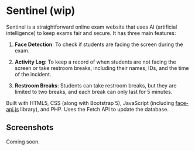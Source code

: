 # Sentinel (wip)
Sentinel is a straightforward online exam website that uses AI (artificial intelligence) to keep exams fair and secure. It has three main features:

1. **Face Detection**: To check if students are facing the screen during the exam.

2. **Activity Log**: To keep a record of when students are not facing the screen or take restroom breaks, including their names, IDs, and the time of the incident.

3. **Restroom Breaks**: Students can take restroom breaks, but they are limited to two breaks, and each break can only last for 5 minutes.

Built with HTML5, CSS (along with Bootstrap 5), JavaScript (including [face-api.js](https://github.com/justadudewhohacks/face-api.js/) library), and PHP. Uses the Fetch API to update the database.

## Screenshots
Coming soon.
